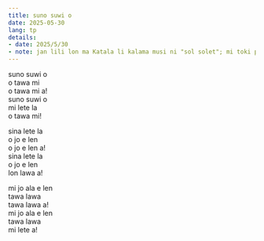 ```yaml
---
title: suno suwi o
date: 2025-05-30
lang: tp
details:
- date: 2025/5/30
- note: jan lili lon ma Katala li kalama musi ni "sol solet"; mi toki pona e musi.
---
```


suno suwi o  
o tawa mi  
o tawa mi a!  
suno suwi o  
mi lete la  
o tawa mi!  

sina lete la  
o jo e len  
o jo e len a!  
sina lete la  
o jo e len  
lon lawa a!  

mi jo ala e len  
tawa lawa  
tawa lawa a!  
mi jo ala e len  
tawa lawa  
mi lete a!  

